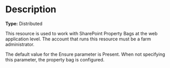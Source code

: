# Description

**Type:** Distributed

This resource is used to work with SharePoint Property Bags
at the web application level.
The account that runs this resource must be a farm administrator.

The default value for the Ensure parameter is Present. When not specifying this
parameter, the property bag is configured.
